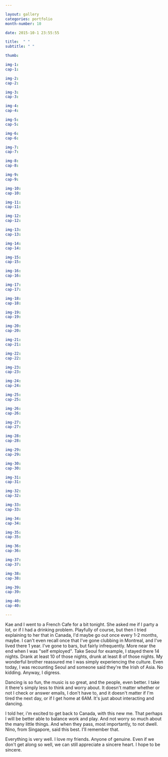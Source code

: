 ```yaml
---

layout: gallery
categories: portfolio
month-number: 10

date: 2015-10-1 23:55:55

title:  " "
subtitle: " "

thumb:	

img-1:	
cap-1:	

img-2:	
cap-2:	

img-3:	
cap-3: 	

img-4:	
cap-4:	

img-5:	
cap-5:	

img-6:	
cap-6:	

img-7:	
cap-7:	

img-8:	
cap-8:	

img-9:	
cap-9:	

img-10:	
cap-10:	

img-11:	
cap-11:	

img-12:	
cap-12:	

img-13:	
cap-13:	

img-14:	
cap-14:	

img-15:	
cap-15:	

img-16:	
cap-16:	

img-17:	
cap-17:	

img-18:	
cap-18:	

img-19:	
cap-19:	

img-20:	
cap-20:	

img-21:	
cap-21:	

img-22:	
cap-22:	

img-23:	
cap-23:	

img-24:	
cap-24:	

img-25:	
cap-25:	

img-26:	
cap-26:	

img-27:	
cap-27:	

img-28:	
cap-28:	

img-29:	
cap-29:	

img-30:	
cap-30:	

img-31:	
cap-31:	

img-32:	
cap-32:	

img-33:	
cap-33:	

img-34:	
cap-34:	

img-35:	
cap-35:	

img-36:	
cap-36:	

img-37:	
cap-37:	

img-38:	
cap-38:	

img-39:	
cap-39:	

img-40:	
cap-40:	

---
```


Kae and I went to a French Cafe for a bit tonight. She asked me if I party a lot, or if I had a drinking problem. Playfully of course, but then I tried explaining to her that in Canada, I'd maybe go out once every 1-2 months, maybe. I can't even recall once that I've gone clubbing in Montreal, and I've lived there 1 year. I've gone to bars, but fairly infrequently. More near the end when I was "self employed". Take Seoul for example, I stayed there 14 nights. Drank at least 10 of those nights, drunk at least 8 of those nights. My wonderful brother reassured me I was simply experiencing the culture. Even today, I was recounting Seoul and someone said they're the Irish of Asia. No kidding. Anyway, I digress.

Dancing is so fun, the music is so great, and the people, even better. I take it there's simply less to think and worry about. It doesn't matter whether or not I check or answer emails, I don't have to, and it doesn't matter if I'm tired the next day, or if I get home at 6AM. It's just about interacting and dancing. 

I told her, i'm excited to get back to Canada, with this new me. That perhaps I will be better able to balance work and play. And not worry so much about the many little things. And when they pass, most importantly, to not dwell. Nino, from Singapore, said this best. I'll remember that. 

Everything is very well. I love my friends. Anyone of genuine. Even if we don't get along so well, we can still appreciate a sincere heart. I hope to be sincere. 
